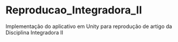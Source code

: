 # Reproducao_Integradora_II
Implementação do aplicativo em Unity para reprodução de artigo da Disciplina Integradora II
